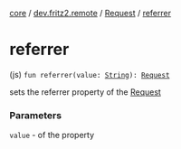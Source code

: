 [core](../../index.md) / [dev.fritz2.remote](../index.md) / [Request](index.md) / [referrer](./referrer.md)

# referrer

(js) `fun referrer(value: `[`String`](https://kotlinlang.org/api/latest/jvm/stdlib/kotlin/-string/index.html)`): `[`Request`](index.md)

sets the referrer property of the [Request](index.md)

### Parameters

`value` - of the property